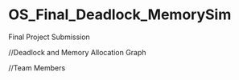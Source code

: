 # OS_Final_Deadlock_MemorySim
Final Project Submission

//Deadlock and Memory Allocation Graph

//Team Members
